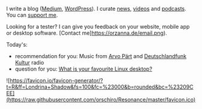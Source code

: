I write a blog ([Medium](https://medium.com/@orschiro), [WordPress](https://orschiro.wordpress.com/)). I curate [news](https://m.simplepie.org/?feed=http%3A%2F%2Ffeed.informer.com%2Fdigests%2FQFNTQVYOWR%2Ffeeder.rss), [videos](http://www.feedbucket.com/?src=http%3A%2F%2Ffeed.informer.com%2Fdigests%2F520RAMSOKD%2Ffeeder.rss) and [podcasts](https://player.fm/orschiro/filter/all). You can [support me](https://www.paypal.me/orschiro).

Looking for a tester? I can give you feedback on your website, mobile app or desktop software. [Contact me]https://orzanna.de/email.png).

Today's:
* recommendation for you: Music from [Arvo Pärt](https://open.spotify.com/artist/2P6ygesd9xg5DPOBnda2jg?autoplay=true&v=A) and [Deutschlandfunk Kultur](https://tunein.com/radio/Deutschlandfunk-Kultur-896-s6628/) radio
* question for you: [What is your favourite Linux desktop?](https://polldaddy.com/poll/10140086/)

![https://favicon.io/favicon-generator/?t=R&ff=Londrina+Shadow&fs=100&fc=%23000&b=rounded&bc=%23209CEE](https://raw.githubusercontent.com/orschiro/Resonance/master/favicon.ico)
